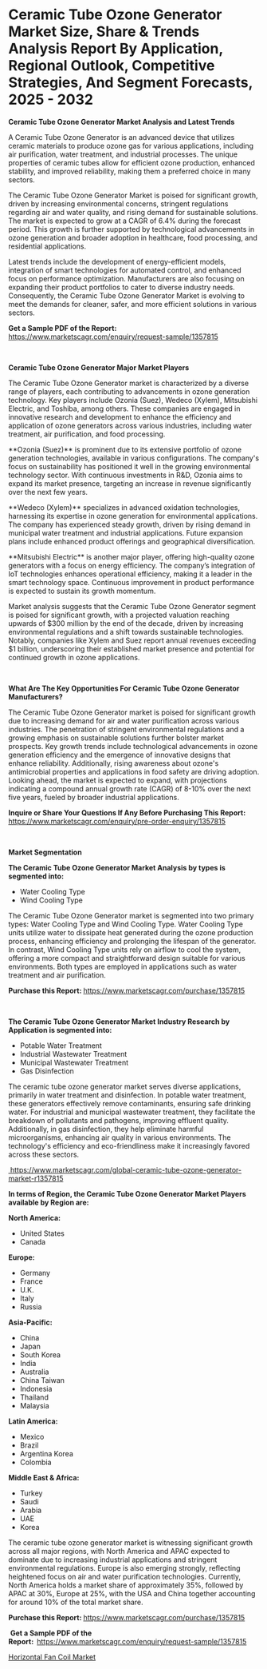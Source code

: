 <p><h1>Ceramic Tube Ozone Generator Market Size, Share & Trends Analysis Report By Application, Regional Outlook, Competitive Strategies, And Segment Forecasts, 2025 - 2032</h1></p><p><strong>Ceramic Tube Ozone Generator Market Analysis and Latest Trends</strong></p>
<p><p>A Ceramic Tube Ozone Generator is an advanced device that utilizes ceramic materials to produce ozone gas for various applications, including air purification, water treatment, and industrial processes. The unique properties of ceramic tubes allow for efficient ozone production, enhanced stability, and improved reliability, making them a preferred choice in many sectors.</p><p>The Ceramic Tube Ozone Generator Market is poised for significant growth, driven by increasing environmental concerns, stringent regulations regarding air and water quality, and rising demand for sustainable solutions. The market is expected to grow at a CAGR of 6.4% during the forecast period. This growth is further supported by technological advancements in ozone generation and broader adoption in healthcare, food processing, and residential applications.</p><p>Latest trends include the development of energy-efficient models, integration of smart technologies for automated control, and enhanced focus on performance optimization. Manufacturers are also focusing on expanding their product portfolios to cater to diverse industry needs. Consequently, the Ceramic Tube Ozone Generator Market is evolving to meet the demands for cleaner, safer, and more efficient solutions in various sectors.</p></p>
<p><strong>Get a Sample PDF of the Report:&nbsp;</strong> <a href="https://www.marketscagr.com/enquiry/request-sample/1357815?utm_campaign=2097&utm_medium=2&utm_source=Github&utm_content=ia&utm_term=16022025&utm_id=ceramic-tube-ozone-generator">https://www.marketscagr.com/enquiry/request-sample/1357815</a></p>
<p>&nbsp;</p>
<p><strong>Ceramic Tube Ozone Generator Major Market Players</strong></p>
<p><p>The Ceramic Tube Ozone Generator market is characterized by a diverse range of players, each contributing to advancements in ozone generation technology. Key players include Ozonia (Suez), Wedeco (Xylem), Mitsubishi Electric, and Toshiba, among others. These companies are engaged in innovative research and development to enhance the efficiency and application of ozone generators across various industries, including water treatment, air purification, and food processing.</p><p>**Ozonia (Suez)** is prominent due to its extensive portfolio of ozone generation technologies, available in various configurations. The company's focus on sustainability has positioned it well in the growing environmental technology sector. With continuous investments in R&D, Ozonia aims to expand its market presence, targeting an increase in revenue significantly over the next few years.</p><p>**Wedeco (Xylem)** specializes in advanced oxidation technologies, harnessing its expertise in ozone generation for environmental applications. The company has experienced steady growth, driven by rising demand in municipal water treatment and industrial applications. Future expansion plans include enhanced product offerings and geographical diversification.</p><p>**Mitsubishi Electric** is another major player, offering high-quality ozone generators with a focus on energy efficiency. The company’s integration of IoT technologies enhances operational efficiency, making it a leader in the smart technology space. Continuous improvement in product performance is expected to sustain its growth momentum.</p><p>Market analysis suggests that the Ceramic Tube Ozone Generator segment is poised for significant growth, with a projected valuation reaching upwards of $300 million by the end of the decade, driven by increasing environmental regulations and a shift towards sustainable technologies. Notably, companies like Xylem and Suez report annual revenues exceeding $1 billion, underscoring their established market presence and potential for continued growth in ozone applications.</p></p>
<p>&nbsp;</p>
<p><strong>What Are The Key Opportunities For Ceramic Tube Ozone Generator Manufacturers?</strong></p>
<p><p>The Ceramic Tube Ozone Generator market is poised for significant growth due to increasing demand for air and water purification across various industries. The penetration of stringent environmental regulations and a growing emphasis on sustainable solutions further bolster market prospects. Key growth trends include technological advancements in ozone generation efficiency and the emergence of innovative designs that enhance reliability. Additionally, rising awareness about ozone's antimicrobial properties and applications in food safety are driving adoption. Looking ahead, the market is expected to expand, with projections indicating a compound annual growth rate (CAGR) of 8-10% over the next five years, fueled by broader industrial applications.</p></p>
<p><strong>Inquire or Share Your Questions If Any Before Purchasing This Report:</strong> <a href="https://www.marketscagr.com/enquiry/pre-order-enquiry/1357815?utm_campaign=2097&utm_medium=2&utm_source=Github&utm_content=ia&utm_term=16022025&utm_id=ceramic-tube-ozone-generator">https://www.marketscagr.com/enquiry/pre-order-enquiry/1357815</a></p>
<p>&nbsp;</p>
<p><strong>Market Segmentation</strong></p>
<p><strong>The Ceramic Tube Ozone Generator Market Analysis by types is segmented into:</strong></p>
<p><ul><li>Water Cooling Type</li><li>Wind Cooling Type</li></ul></p>
<p><p>The Ceramic Tube Ozone Generator market is segmented into two primary types: Water Cooling Type and Wind Cooling Type. Water Cooling Type units utilize water to dissipate heat generated during the ozone production process, enhancing efficiency and prolonging the lifespan of the generator. In contrast, Wind Cooling Type units rely on airflow to cool the system, offering a more compact and straightforward design suitable for various environments. Both types are employed in applications such as water treatment and air purification.</p></p>
<p><strong>Purchase this Report:&nbsp;</strong><a href="https://www.marketscagr.com/purchase/1357815?utm_campaign=2097&utm_medium=2&utm_source=Github&utm_content=ia&utm_term=16022025&utm_id=ceramic-tube-ozone-generator">https://www.marketscagr.com/purchase/1357815</a></p>
<p>&nbsp;</p>
<p><strong>The Ceramic Tube Ozone Generator Market Industry Research by Application is segmented into:</strong></p>
<p><ul><li>Potable Water Treatment</li><li>Industrial Wastewater Treatment</li><li>Municipal Wastewater Treatment</li><li>Gas Disinfection</li></ul></p>
<p><p>The ceramic tube ozone generator market serves diverse applications, primarily in water treatment and disinfection. In potable water treatment, these generators effectively remove contaminants, ensuring safe drinking water. For industrial and municipal wastewater treatment, they facilitate the breakdown of pollutants and pathogens, improving effluent quality. Additionally, in gas disinfection, they help eliminate harmful microorganisms, enhancing air quality in various environments. The technology's efficiency and eco-friendliness make it increasingly favored across these sectors.</p></p>
<p><a href="https://www.marketscagr.com/global-ceramic-tube-ozone-generator-market-r1357815?utm_campaign=2097&utm_medium=2&utm_source=Github&utm_content=ia&utm_term=16022025&utm_id=ceramic-tube-ozone-generator">&nbsp;https://www.marketscagr.com/global-ceramic-tube-ozone-generator-market-r1357815</a></p>
<p><strong>In terms of Region, the Ceramic Tube Ozone Generator Market Players available by Region are:</strong></p>
<p>
    <p> <strong> North America: </strong>
        <ul>
            <li>United States</li>
            <li>Canada</li>
        </ul>
        </p> 
    <p> <strong> Europe: </strong>
        <ul>
            <li>Germany</li>
            <li>France</li>
            <li>U.K.</li>
            <li>Italy</li>
            <li>Russia</li>
        </ul>
        </p> 
    <p> <strong> Asia-Pacific: </strong>
        <ul>
            <li>China</li>
            <li>Japan</li>
            <li>South Korea</li>
            <li>India</li>
            <li>Australia</li>
            <li>China Taiwan</li>
            <li>Indonesia</li>
            <li>Thailand</li>
            <li>Malaysia</li>
        </ul>
        </p> 
    <p> <strong> Latin America: </strong>
        <ul>
            <li>Mexico</li>
            <li>Brazil</li>
            <li>Argentina Korea</li>
            <li>Colombia</li>
        </ul>
        </p> 
    <p> <strong> Middle East & Africa: </strong>
        <ul>
            <li>Turkey</li>
            <li>Saudi</li>
            <li>Arabia</li>
            <li>UAE</li>
            <li>Korea</li>
        </ul>
    </p>
    </p>
<p><p>The ceramic tube ozone generator market is witnessing significant growth across all major regions, with North America and APAC expected to dominate due to increasing industrial applications and stringent environmental regulations. Europe is also emerging strongly, reflecting heightened focus on air and water purification technologies. Currently, North America holds a market share of approximately 35%, followed by APAC at 30%, Europe at 25%, with the USA and China together accounting for around 10% of the total market share.</p></p>
<p><strong>Purchase this Report: </strong><a href="https://www.marketscagr.com/purchase/1357815?utm_campaign=2097&utm_medium=2&utm_source=Github&utm_content=ia&utm_term=16022025&utm_id=ceramic-tube-ozone-generator">https://www.marketscagr.com/purchase/1357815</a></p>
<p>&nbsp;<strong>Get a Sample PDF of the Report:&nbsp;&nbsp;</strong><a href="https://www.marketscagr.com/enquiry/request-sample/1357815?utm_campaign=2097&utm_medium=2&utm_source=Github&utm_content=ia&utm_term=16022025&utm_id=ceramic-tube-ozone-generator">https://www.marketscagr.com/enquiry/request-sample/1357815</a></p>
<p><strong></strong></p>
<p><p><a href="https://github.com/FlorianWolf90/Market-Research-Report-List-1/blob/main/horizontal-fan-coil-market.md?utm_campaign=2097&utm_medium=2&utm_source=Github&utm_content=ia&utm_term=16022025&utm_id=ceramic-tube-ozone-generator">Horizontal Fan Coil Market</a></p></p>